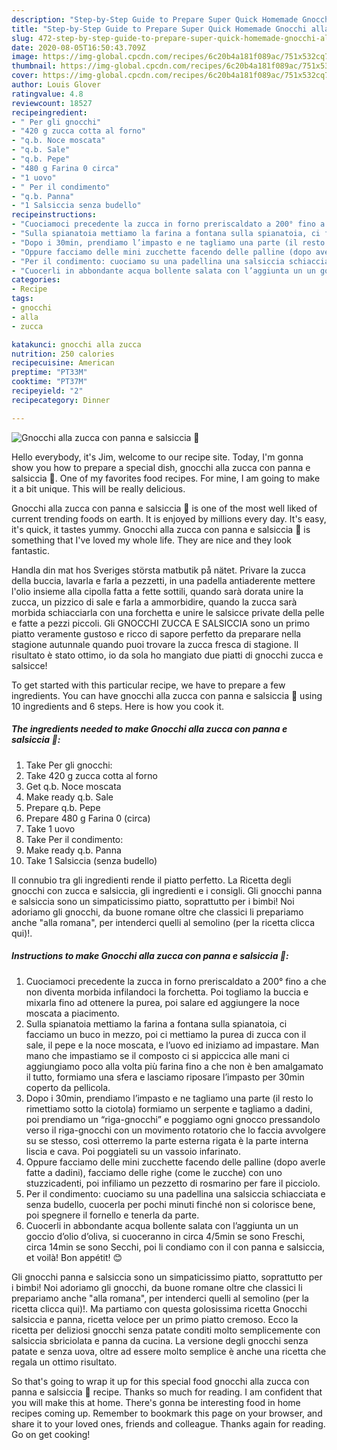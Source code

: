 ```yaml
---
description: "Step-by-Step Guide to Prepare Super Quick Homemade Gnocchi alla zucca con panna e salsiccia 🎃"
title: "Step-by-Step Guide to Prepare Super Quick Homemade Gnocchi alla zucca con panna e salsiccia 🎃"
slug: 472-step-by-step-guide-to-prepare-super-quick-homemade-gnocchi-alla-zucca-con-panna-e-salsiccia
date: 2020-08-05T16:50:43.709Z
image: https://img-global.cpcdn.com/recipes/6c20b4a181f089ac/751x532cq70/gnocchi-alla-zucca-con-panna-e-salsiccia-🎃-recipe-main-photo.jpg
thumbnail: https://img-global.cpcdn.com/recipes/6c20b4a181f089ac/751x532cq70/gnocchi-alla-zucca-con-panna-e-salsiccia-🎃-recipe-main-photo.jpg
cover: https://img-global.cpcdn.com/recipes/6c20b4a181f089ac/751x532cq70/gnocchi-alla-zucca-con-panna-e-salsiccia-🎃-recipe-main-photo.jpg
author: Louis Glover
ratingvalue: 4.8
reviewcount: 18527
recipeingredient:
- " Per gli gnocchi"
- "420 g zucca cotta al forno"
- "q.b. Noce moscata"
- "q.b. Sale"
- "q.b. Pepe"
- "480 g Farina 0 circa"
- "1 uovo"
- " Per il condimento"
- "q.b. Panna"
- "1 Salsiccia senza budello"
recipeinstructions:
- "Cuociamoci precedente la zucca in forno preriscaldato a 200° fino a che non diventa morbida infilandoci la forchetta. Poi togliamo la buccia e mixarla fino ad ottenere la purea, poi salare ed aggiungere la noce moscata a piacimento."
- "Sulla spianatoia mettiamo la farina a fontana sulla spianatoia, ci facciamo un buco in mezzo, poi ci mettiamo la purea di zucca con il sale, il pepe e la noce moscata, e l’uovo ed iniziamo ad impastare. Man mano che impastiamo se il composto ci si appiccica alle mani ci aggiungiamo poco alla volta più farina fino a che non è ben amalgamato il tutto, formiamo una sfera e lasciamo riposare l’impasto per 30min coperto da pellicola."
- "Dopo i 30min, prendiamo l’impasto e ne tagliamo una parte (il resto lo rimettiamo sotto la ciotola) formiamo un serpente e tagliamo a dadini, poi prendiamo un “riga-gnocchi” e poggiamo ogni gnocco pressandolo verso il riga-gnocchi con un movimento rotatorio che lo faccia avvolgere su se stesso, così otterremo la parte esterna rigata è la parte interna liscia e cava. Poi poggiateli su un vassoio infarinato."
- "Oppure facciamo delle mini zucchette facendo delle palline (dopo averle fatte a dadini), facciamo delle righe (come le zucche) con uno stuzzicadenti, poi infiliamo un pezzetto di rosmarino per fare il picciolo."
- "Per il condimento: cuociamo su una padellina una salsiccia schiacciata e senza budello, cuocerla per pochi minuti finché non si colorisce bene, poi spegnere il fornello e tenerla da parte."
- "Cuocerli in abbondante acqua bollente salata con l’aggiunta un un goccio d’olio d’oliva, si cuoceranno in circa 4/5min se sono Freschi, circa 14min se sono Secchi, poi li condiamo con il con panna e salsiccia, et voilà! Bon appétit! 😊"
categories:
- Recipe
tags:
- gnocchi
- alla
- zucca

katakunci: gnocchi alla zucca 
nutrition: 250 calories
recipecuisine: American
preptime: "PT33M"
cooktime: "PT37M"
recipeyield: "2"
recipecategory: Dinner

---
```



![Gnocchi alla zucca con panna e salsiccia 🎃](https://img-global.cpcdn.com/recipes/6c20b4a181f089ac/751x532cq70/gnocchi-alla-zucca-con-panna-e-salsiccia-🎃-recipe-main-photo.jpg)

Hello everybody, it's Jim, welcome to our recipe site. Today, I'm gonna show you how to prepare a special dish, gnocchi alla zucca con panna e salsiccia 🎃. One of my favorites food recipes. For mine, I am going to make it a bit unique. This will be really delicious.

Gnocchi alla zucca con panna e salsiccia 🎃 is one of the most well liked of current trending foods on earth. It is enjoyed by millions every day. It's easy, it's quick, it tastes yummy. Gnocchi alla zucca con panna e salsiccia 🎃 is something that I've loved my whole life. They are nice and they look fantastic.

Handla din mat hos Sveriges största matbutik på nätet. Privare la zucca della buccia, lavarla e farla a pezzetti, in una padella antiaderente mettere l&#39;olio insieme alla cipolla fatta a fette sottili, quando sarà dorata unire la zucca, un pizzico di sale e farla a ammorbidire, quando la zucca sarà morbida schiacciarla con una forchetta e unire le salsicce private della pelle e fatte a pezzi piccoli. Gli GNOCCHI ZUCCA E SALSICCIA sono un primo piatto veramente gustoso e ricco di sapore perfetto da preparare nella stagione autunnale quando puoi trovare la zucca fresca di stagione. Il risultato è stato ottimo, io da sola ho mangiato due piatti di gnocchi zucca e salsicce!


To get started with this particular recipe, we have to prepare a few ingredients. You can have gnocchi alla zucca con panna e salsiccia 🎃 using 10 ingredients and 6 steps. Here is how you cook it.

<!--inarticleads1-->

##### The ingredients needed to make Gnocchi alla zucca con panna e salsiccia 🎃:

1. Take  Per gli gnocchi:
1. Take 420 g zucca cotta al forno
1. Get q.b. Noce moscata
1. Make ready q.b. Sale
1. Prepare q.b. Pepe
1. Prepare 480 g Farina 0 (circa)
1. Take 1 uovo
1. Take  Per il condimento:
1. Make ready q.b. Panna
1. Take 1 Salsiccia (senza budello)


Il connubio tra gli ingredienti rende il piatto perfetto. La Ricetta degli gnocchi con zucca e salsiccia, gli ingredienti e i consigli. Gli gnocchi panna e salsiccia sono un simpaticissimo piatto, soprattutto per i bimbi! Noi adoriamo gli gnocchi, da buone romane oltre che classici li prepariamo anche &#34;alla romana&#34;, per intenderci quelli al semolino (per la ricetta clicca qui)!. 

<!--inarticleads2-->

##### Instructions to make Gnocchi alla zucca con panna e salsiccia 🎃:

1. Cuociamoci precedente la zucca in forno preriscaldato a 200° fino a che non diventa morbida infilandoci la forchetta. Poi togliamo la buccia e mixarla fino ad ottenere la purea, poi salare ed aggiungere la noce moscata a piacimento.
1. Sulla spianatoia mettiamo la farina a fontana sulla spianatoia, ci facciamo un buco in mezzo, poi ci mettiamo la purea di zucca con il sale, il pepe e la noce moscata, e l’uovo ed iniziamo ad impastare. Man mano che impastiamo se il composto ci si appiccica alle mani ci aggiungiamo poco alla volta più farina fino a che non è ben amalgamato il tutto, formiamo una sfera e lasciamo riposare l’impasto per 30min coperto da pellicola.
1. Dopo i 30min, prendiamo l’impasto e ne tagliamo una parte (il resto lo rimettiamo sotto la ciotola) formiamo un serpente e tagliamo a dadini, poi prendiamo un “riga-gnocchi” e poggiamo ogni gnocco pressandolo verso il riga-gnocchi con un movimento rotatorio che lo faccia avvolgere su se stesso, così otterremo la parte esterna rigata è la parte interna liscia e cava. Poi poggiateli su un vassoio infarinato.
1. Oppure facciamo delle mini zucchette facendo delle palline (dopo averle fatte a dadini), facciamo delle righe (come le zucche) con uno stuzzicadenti, poi infiliamo un pezzetto di rosmarino per fare il picciolo.
1. Per il condimento: cuociamo su una padellina una salsiccia schiacciata e senza budello, cuocerla per pochi minuti finché non si colorisce bene, poi spegnere il fornello e tenerla da parte.
1. Cuocerli in abbondante acqua bollente salata con l’aggiunta un un goccio d’olio d’oliva, si cuoceranno in circa 4/5min se sono Freschi, circa 14min se sono Secchi, poi li condiamo con il con panna e salsiccia, et voilà! Bon appétit! 😊


Gli gnocchi panna e salsiccia sono un simpaticissimo piatto, soprattutto per i bimbi! Noi adoriamo gli gnocchi, da buone romane oltre che classici li prepariamo anche &#34;alla romana&#34;, per intenderci quelli al semolino (per la ricetta clicca qui)!. Ma partiamo con questa golosissima ricetta Gnocchi salsiccia e panna, ricetta veloce per un primo piatto cremoso. Ecco la ricetta per deliziosi gnocchi senza patate conditi molto semplicemente con salsiccia sbriciolata e panna da cucina. La versione degli gnocchi senza patate e senza uova, oltre ad essere molto semplice è anche una ricetta che regala un ottimo risultato. 

So that's going to wrap it up for this special food gnocchi alla zucca con panna e salsiccia 🎃 recipe. Thanks so much for reading. I am confident that you will make this at home. There's gonna be interesting food in home recipes coming up. Remember to bookmark this page on your browser, and share it to your loved ones, friends and colleague. Thanks again for reading. Go on get cooking!
